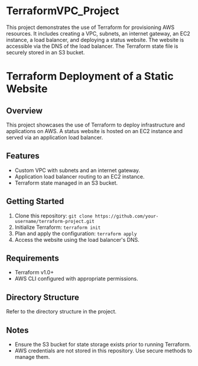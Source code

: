 # TerraformVPC_Project
This project demonstrates the use of Terraform for provisioning AWS resources. It includes creating a VPC, subnets, an internet gateway, an EC2 instance, a load balancer, and deploying a status website. The website is accessible via the DNS of the load balancer. The Terraform state file is securely stored in an S3 bucket.



# Terraform Deployment of a Static Website

## Overview
This project showcases the use of Terraform to deploy infrastructure and applications on AWS. A status website is hosted on an EC2 instance and served via an application load balancer.

## Features
- Custom VPC with subnets and an internet gateway.
- Application load balancer routing to an EC2 instance.
- Terraform state managed in an S3 bucket.

## Getting Started
1. Clone this repository: `git clone https://github.com/your-username/terraform-project.git`
2. Initialize Terraform: `terraform init`
3. Plan and apply the configuration: `terraform apply`
4. Access the website using the load balancer's DNS.

## Requirements
- Terraform v1.0+
- AWS CLI configured with appropriate permissions.

## Directory Structure
Refer to the directory structure in the project.

## Notes
- Ensure the S3 bucket for state storage exists prior to running Terraform.
- AWS credentials are not stored in this repository. Use secure methods to manage them.


